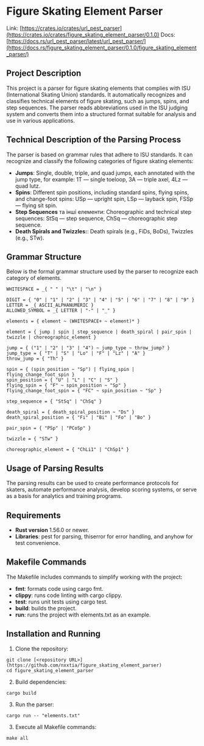 # Figure Skating Element Parser

Link: [https://crates.io/crates/url_pest_parser](https://crates.io/crates/figure_skating_element_parser/0.1.0) 
Docs: [https://docs.rs/url_pest_parser/latest/url_pest_parser/](https://docs.rs/figure_skating_element_parser/0.1.0/figure_skating_element_parser/)

## Project Description

This project is a parser for figure skating elements that complies with ISU (International Skating Union) standards. It automatically recognizes and classifies technical elements of figure skating, such as jumps, spins, and step sequences. The parser reads abbreviations used in the ISU judging system and converts them into a structured format suitable for analysis and use in various applications.

## Technical Description of the Parsing Process

The parser is based on grammar rules that adhere to ISU standards. It can recognize and classify the following categories of figure skating elements:
- **Jumps**: Single, double, triple, and quad jumps, each annotated with the jump type, for example:
1T — single toeloop,
3A — triple axel,
4Lz — quad lutz.
- **Spins**: Different spin positions, including standard spins, flying spins, and change-foot spins:
USp — upright spin,
LSp — layback spin,
FSSp — flying sit spin.
- **Step Sequences** та інші елементи: Choreographic and technical step sequences:
StSq — step sequence,
ChSq — choreographic step sequence.
- **Death Spirals and Twizzles:**:
Death spirals (e.g., FiDs, BoDs),
Twizzles (e.g., STw).

## Grammar Structure

Below is the formal grammar structure used by the parser to recognize each category of elements.
```
WHITESPACE = _{ " " | "\t" | "\n" }

DIGIT = { "0" | "1" | "2" | "3" | "4" | "5" | "6" | "7" | "8" | "9" }
LETTER = _{ ASCII_ALPHANUMERIC }
ALLOWED_SYMBOL = _{ LETTER | "-" | "_" }

elements = { element ~ (WHITESPACE+ ~ element)* }

element = { jump | spin | step_sequence | death_spiral | pair_spin | twizzle | choreographic_element }

jump = { ("1" | "2" | "3" | "4") ~ jump_type ~ throw_jump? }
jump_type = { "T" | "S" | "Lo" | "F" | "Lz" | "A" }
throw_jump = { "Th" }

spin = { (spin_position ~ "Sp") | flying_spin | flying_change_foot_spin }
spin_position = { "U" | "L" | "C" | "S" }
flying_spin = { "F" ~ spin_position ~ "Sp" }
flying_change_foot_spin = { "FC" ~ spin_position ~ "Sp" }

step_sequence = { "StSq" | "ChSq" }

death_spiral = { death_spiral_position ~ "Ds" }
death_spiral_position = { "Fi" | "Bi" | "Fo" | "Bo" }

pair_spin = { "PSp" | "PCoSp" }

twizzle = { "STw" }

choreographic_element = { "ChLi1" | "ChSp1" }
```

## Usage of Parsing Results

The parsing results can be used to create performance protocols for skaters, automate performance analysis, develop scoring systems, or serve as a basis for analytics and training programs.

## Requirements

- **Rust version** 1.56.0 or newer.
- **Libraries**: pest for parsing, thiserror for error handling, and anyhow for test convenience.

## Makefile Commands

The Makefile includes commands to simplify working with the project:

- **fmt**: formats code using cargo fmt.
- **clippy**: runs code linting with cargo clippy.
- **test**: runs unit tests using cargo test.
- **build**: builds the project.
- **run**: runs the project with elements.txt as an example.

## Installation and Running

1. Clone the repository:
```
git clone [<repository URL>](https://github.com/nxxtia/figure_skating_element_parser)
cd figure_skating_element_parser
```

2. Build dependencies:
```
cargo build
```

3. Run the parser:
```
cargo run -- "elements.txt"
```

3. Execute all Makefile commands:
```
make all
```
